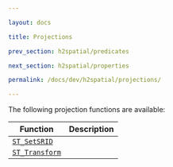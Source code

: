```yaml
---

layout: docs

title: Projections

prev_section: h2spatial/predicates

next_section: h2spatial/properties

permalink: /docs/dev/h2spatial/projections/

---
```


The following projection functions are available:

| Function | Description |
| - | - |
| [`ST_SetSRID`](../../../ST_SetSRID) | |
| [`ST_Transform`](../../../ST_Transform) | |

